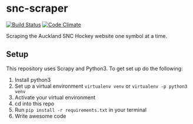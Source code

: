 # snc-scraper
[![Build Status](https://travis-ci.org/thomaspaulin/snc-scraper.svg?branch=master)](https://travis-ci.org/thomaspaulin/snc-scraper)
[![Code Climate](https://codeclimate.com/github/thomaspaulin/snc-scraper/badges/gpa.svg)](https://codeclimate.com/github/thomaspaulin/snc-scraper)

Scraping the Auckland SNC Hockey website one symbol at a time.

## Setup
This repository uses Scrapy and Python3. To get set up do the following:

1. Install python3
2. Set up a virtual environment `virtualenv venv` or `virtualenv -p python3 venv`
3. Activate your virtual environment
4. cd into this repo
5. Run `pip install -r requirements.txt` in your terminal
6. Write awesome code
